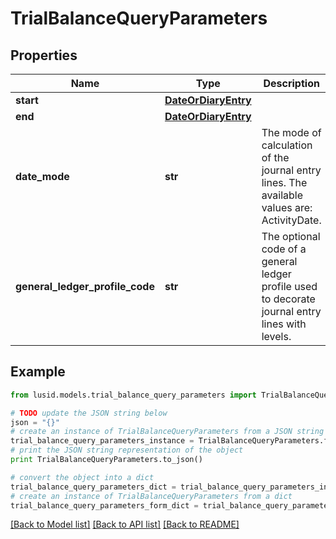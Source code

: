 # TrialBalanceQueryParameters


## Properties
Name | Type | Description | Notes
------------ | ------------- | ------------- | -------------
**start** | [**DateOrDiaryEntry**](DateOrDiaryEntry.md) |  | [optional] 
**end** | [**DateOrDiaryEntry**](DateOrDiaryEntry.md) |  | [optional] 
**date_mode** | **str** | The mode of calculation of the journal entry lines. The available values are: ActivityDate. | [optional] 
**general_ledger_profile_code** | **str** | The optional code of a general ledger profile used to decorate journal entry lines with levels. | [optional] 

## Example

```python
from lusid.models.trial_balance_query_parameters import TrialBalanceQueryParameters

# TODO update the JSON string below
json = "{}"
# create an instance of TrialBalanceQueryParameters from a JSON string
trial_balance_query_parameters_instance = TrialBalanceQueryParameters.from_json(json)
# print the JSON string representation of the object
print TrialBalanceQueryParameters.to_json()

# convert the object into a dict
trial_balance_query_parameters_dict = trial_balance_query_parameters_instance.to_dict()
# create an instance of TrialBalanceQueryParameters from a dict
trial_balance_query_parameters_form_dict = trial_balance_query_parameters.from_dict(trial_balance_query_parameters_dict)
```
[[Back to Model list]](../README.md#documentation-for-models) [[Back to API list]](../README.md#documentation-for-api-endpoints) [[Back to README]](../README.md)


